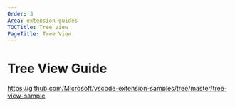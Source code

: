```yaml
---
Order: 3
Area: extension-guides
TOCTitle: Tree View
PageTitle: Tree View
---
```


# Tree View Guide

https://github.com/Microsoft/vscode-extension-samples/tree/master/tree-view-sample